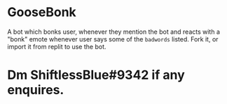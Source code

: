 # GooseBonk
A bot which bonks user, whenever they mention the bot and reacts with a "bonk" emote whenever user says some of the `badwords` listed. 
Fork it, or import it from replit to use the bot.


# Dm ShiftlessBlue#9342 if any enquires.
